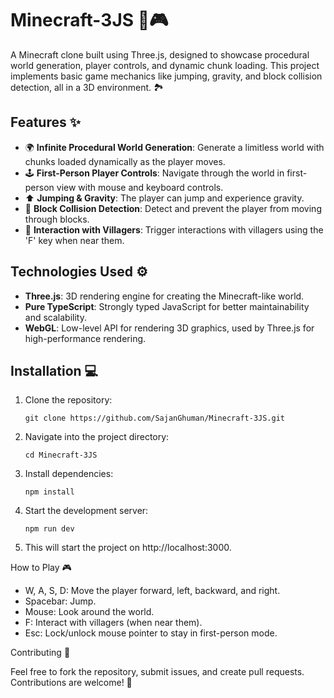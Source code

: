 # Minecraft-3JS 🧱🎮

A Minecraft clone built using Three.js, designed to showcase procedural world generation, player controls, and dynamic chunk loading. This project implements basic game mechanics like jumping, gravity, and block collision detection, all in a 3D environment. 🏞️

## Features ✨

- 🌍 **Infinite Procedural World Generation**: Generate a limitless world with chunks loaded dynamically as the player moves.
- 🕹️ **First-Person Player Controls**: Navigate through the world in first-person view with mouse and keyboard controls.
- ⬆️ **Jumping & Gravity**: The player can jump and experience gravity.
- 🛑 **Block Collision Detection**: Detect and prevent the player from moving through blocks.
- 👾 **Interaction with Villagers**: Trigger interactions with villagers using the 'F' key when near them.

## Technologies Used ⚙️

- **Three.js**: 3D rendering engine for creating the Minecraft-like world.
- **Pure TypeScript**: Strongly typed JavaScript for better maintainability and scalability.
- **WebGL**: Low-level API for rendering 3D graphics, used by Three.js for high-performance rendering.

## Installation 💻

1. Clone the repository:


       git clone https://github.com/SajanGhuman/Minecraft-3JS.git

2. Navigate into the project directory:

       cd Minecraft-3JS

3. Install dependencies:

       npm install

4. Start the development server:

       npm run dev

5. This will start the project on http://localhost:3000.

How to Play 🎮

  - W, A, S, D: Move the player forward, left, backward, and right.
  - Spacebar: Jump.
  - Mouse: Look around the world.
  - F: Interact with villagers (when near them).
  - Esc: Lock/unlock mouse pointer to stay in first-person mode.

Contributing 🤝

Feel free to fork the repository, submit issues, and create pull requests. Contributions are welcome! 🙌
